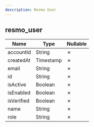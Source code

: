 ```yaml
---
description: Resmo User
---
```

resmo_user
----------

| **Name**   | **Type**  | **Nullable** |
| ---------- | --------- | ------------ |
| accountId  | String    | &cross;      |
| createdAt  | Timestamp | &cross;      |
| email      | String    | &cross;      |
| id         | String    | &cross;      |
| isActive   | Boolean   | &cross;      |
| isEnabled  | Boolean   | &cross;      |
| isVerified | Boolean   | &cross;      |
| name       | String    | &cross;      |
| role       | String    | &cross;      |
